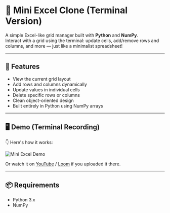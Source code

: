 # 🧮 Mini Excel Clone (Terminal Version)

A simple Excel-like grid manager built with **Python** and **NumPy**.  
Interact with a grid using the terminal: update cells, add/remove rows and columns, and more — just like a minimalist spreadsheet!

---

## 🚀 Features

- View the current grid layout
- Add rows and columns dynamically
- Update values in individual cells
- Delete specific rows or columns
- Clean object-oriented design
- Built entirely in Python using NumPy arrays

---

## 🖥 Demo (Terminal Recording)

👇 Here's how it works:

![Mini Excel Demo](./assets/demo.gif) <!-- Update with correct path or hosted link -->

Or watch it on [YouTube](#) / [Loom](#) if you uploaded it there.

---

## 📦 Requirements

- Python 3.x
- NumPy

